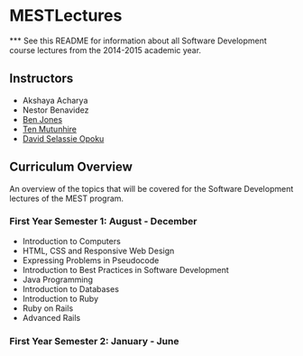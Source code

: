 # MESTLectures

*** See this README for information about all Software Development course lectures from the 2014-2015 academic year.

## Instructors
* Akshaya Acharya
* Nestor Benavidez
* [Ben Jones](https://github.com/yogiben)
* [Ten Mutunhire](https://github.com/tranc99)
* [David Selassie Opoku](https://github.com/sdopoku)


## Curriculum Overview

An overview of the topics that will be covered for the Software Development lectures of the MEST program.

### First Year Semester 1: August - December

* Introduction to Computers
* HTML, CSS and Responsive Web Design
* Expressing Problems in Pseudocode
* Introduction to Best Practices in Software Development
* Java Programming
* Introduction to Databases
* Introduction to Ruby
* Ruby on Rails
* Advanced Rails

### First Year Semester 2: January - June
